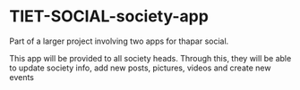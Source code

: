 # TIET-SOCIAL-society-app
Part of a larger project involving two apps for thapar social. 

This app will be provided to all society heads.
Through this, they will be able to update society info, add new posts, pictures, videos and create new events
